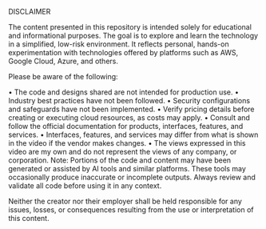 DISCLAIMER

The content presented in this repository is intended solely for educational and informational purposes. The goal is to explore and learn the technology in a simplified, low-risk environment. It reflects personal, hands-on experimentation with technologies offered by platforms such as AWS, Google Cloud, Azure, and others.

Please be aware of the following:

• The code and designs shared are not intended for production use.
• Industry best practices have not been followed.
• Security configurations and safeguards have not been implemented.
• Verify pricing details before creating or executing cloud resources, as costs may apply.
• Consult and follow the official documentation for products, interfaces, features, and services.
• Interfaces, features, and services may differ from what is shown in the video if the vendor makes changes.
• The views expressed in this video are my own and do not represent the views of any company, or corporation. 
Note: Portions of the code and content may have been generated or assisted by AI tools and similar platforms. These tools may occasionally produce inaccurate or incomplete outputs. Always review and validate all code before using it in any context.

Neither the creator nor their employer shall be held responsible for any issues, losses, or consequences resulting from the use or interpretation of this content.
